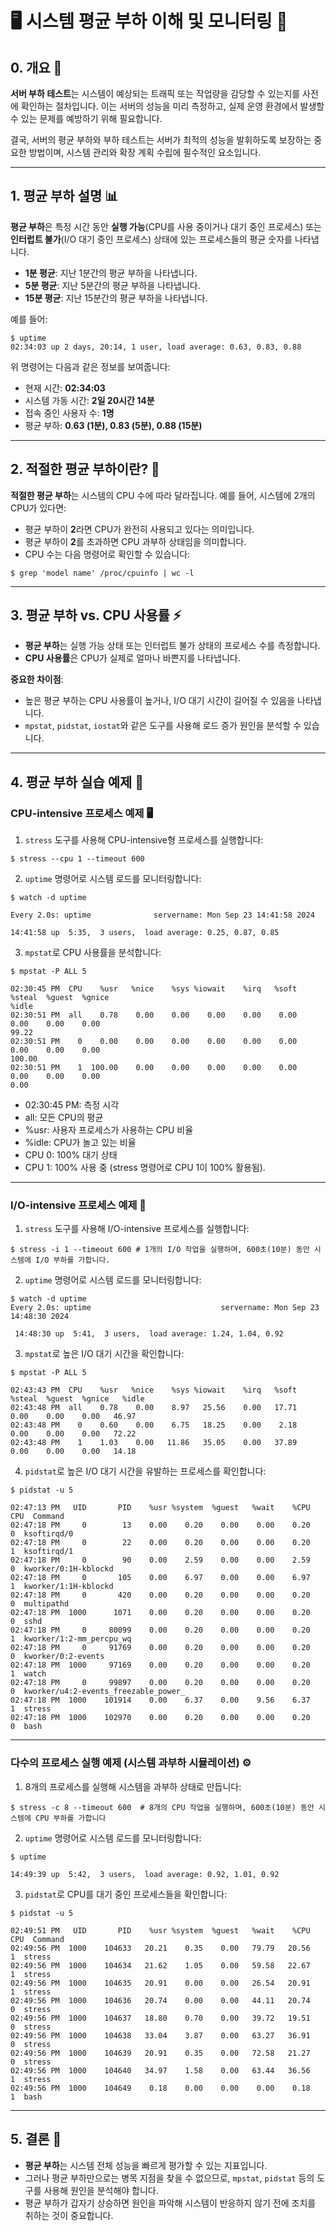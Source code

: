 # 🖥️ 시스템 평균 부하 이해 및 모니터링 🚀
## 0. 개요 🎈
**서버 부하 테스트**는 시스템이 예상되는 트래픽 또는 작업량을 감당할 수 있는지를 사전에 확인하는 절차입니다. 이는 서버의 성능을 미리 측정하고, 실제 운영 환경에서 발생할 수 있는 문제를 예방하기 위해 필요합니다.

결국, 서버의 평균 부하와 부하 테스트는 서버가 최적의 성능을 발휘하도록 보장하는 중요한 방법이며, 시스템 관리와 확장 계획 수립에 필수적인 요소입니다.

---

## 1. 평균 부하 설명 📊

**평균 부하**은 특정 시간 동안 **실행 가능**(CPU를 사용 중이거나 대기 중인 프로세스) 또는 **인터럽트 불가**(I/O 대기 중인 프로세스) 상태에 있는 프로세스들의 평균 숫자를 나타냅니다.

- **1분 평균**: 지난 1분간의 평균 부하을 나타냅니다.
- **5분 평균**: 지난 5분간의 평균 부하을 나타냅니다.
- **15분 평균**: 지난 15분간의 평균 부하을 나타냅니다.

예를 들어:

```
$ uptime
02:34:03 up 2 days, 20:14, 1 user, load average: 0.63, 0.83, 0.88
```

위 명령어는 다음과 같은 정보를 보여줍니다:
- 현재 시간: **02:34:03**
- 시스템 가동 시간: **2일 20시간 14분**
- 접속 중인 사용자 수: **1명**
- 평균 부하: **0.63 (1분), 0.83 (5분), 0.88 (15분)**

---

## 2. 적절한 평균 부하이란? 🤔

**적절한 평균 부하**는 시스템의 CPU 수에 따라 달라집니다. 예를 들어, 시스템에 2개의 CPU가 있다면:
- 평균 부하이 **2**라면 CPU가 완전히 사용되고 있다는 의미입니다.
- 평균 부하이 **2**를 초과하면 CPU 과부하 상태임을 의미합니다.
- CPU 수는 다음 명령어로 확인할 수 있습니다:

```
$ grep 'model name' /proc/cpuinfo | wc -l
```

---

## 3. 평균 부하 vs. CPU 사용률 ⚡

- **평균 부하**는 실행 가능 상태 또는 인터럽트 불가 상태의 프로세스 수를 측정합니다.
- **CPU 사용률**은 CPU가 실제로 얼마나 바쁜지를 나타냅니다.

**중요한 차이점**:
- 높은 평균 부하는 CPU 사용률이 높거나, I/O 대기 시간이 길어질 수 있음을 나타냅니다.
- `mpstat`, `pidstat`, `iostat`와 같은 도구를 사용해 로드 증가 원인을 분석할 수 있습니다.

---

## 4. 평균 부하 실습 예제 🧪

### CPU-intensive 프로세스 예제 🖥️

1. `stress` 도구를 사용해 CPU-intensive형 프로세스를 실행합니다:

```
$ stress --cpu 1 --timeout 600
```

2. `uptime` 명령어로 시스템 로드를 모니터링합니다:

```
$ watch -d uptime

Every 2.0s: uptime              servername: Mon Sep 23 14:41:58 2024

14:41:58 up  5:35,  3 users,  load average: 0.25, 0.87, 0.85
```

3. `mpstat`로 CPU 사용률을 분석합니다:

```
$ mpstat -P ALL 5

02:30:45 PM  CPU    %usr   %nice    %sys %iowait    %irq   %soft  %steal  %guest  %gnice                                                                                      %idle
02:30:51 PM  all    0.78    0.00    0.00    0.00    0.00    0.00    0.00    0.00    0.00                                                                                      99.22
02:30:51 PM    0    0.00    0.00    0.00    0.00    0.00    0.00    0.00    0.00    0.00                                                                                     100.00
02:30:51 PM    1  100.00    0.00    0.00    0.00    0.00    0.00    0.00    0.00    0.00                                                                                       0.00
```
- 02:30:45 PM: 측정 시각
- all: 모든 CPU의 평균
- %usr: 사용자 프로세스가 사용하는 CPU 비율
- %idle: CPU가 놀고 있는 비율
- CPU 0: 100% 대기 상태
- CPU 1: 100% 사용 중 (stress 명령어로 CPU 1이 100% 활용됨).
---

### I/O-intensive 프로세스 예제 💾

1. `stress` 도구를 사용해 I/O-intensive 프로세스를 실행합니다:

```
$ stress -i 1 --timeout 600 # 1개의 I/O 작업을 실행하며, 600초(10분) 동안 시스템에 I/O 부하를 가합니다.
```

2. `uptime` 명령어로 시스템 로드를 모니터링합니다:

```
$ watch -d uptime
Every 2.0s: uptime                             servername: Mon Sep 23 14:48:30 2024

 14:48:30 up  5:41,  3 users,  load average: 1.24, 1.04, 0.92
```

3. `mpstat`로 높은 I/O 대기 시간을 확인합니다:

```
$ mpstat -P ALL 5

02:43:43 PM  CPU    %usr   %nice    %sys %iowait    %irq   %soft  %steal  %guest  %gnice   %idle
02:43:48 PM  all    0.78    0.00    8.97   25.56    0.00   17.71    0.00    0.00    0.00   46.97
02:43:48 PM    0    0.60    0.00    6.75   18.25    0.00    2.18    0.00    0.00    0.00   72.22
02:43:48 PM    1    1.03    0.00   11.86   35.05    0.00   37.89    0.00    0.00    0.00   14.18

```

4. `pidstat`로 높은 I/O 대기 시간을 유발하는 프로세스를 확인합니다:

```
$ pidstat -u 5

02:47:13 PM   UID       PID    %usr %system  %guest   %wait    %CPU   CPU  Command
02:47:18 PM     0        13    0.00    0.20    0.00    0.00    0.20     0  ksoftirqd/0
02:47:18 PM     0        22    0.00    0.20    0.00    0.00    0.20     1  ksoftirqd/1
02:47:18 PM     0        90    0.00    2.59    0.00    0.00    2.59     0  kworker/0:1H-kblockd
02:47:18 PM     0       105    0.00    6.97    0.00    0.00    6.97     1  kworker/1:1H-kblockd
02:47:18 PM     0       420    0.00    0.20    0.00    0.00    0.20     0  multipathd
02:47:18 PM  1000      1071    0.00    0.20    0.00    0.00    0.20     0  sshd
02:47:18 PM     0     80099    0.00    0.20    0.00    0.00    0.20     1  kworker/1:2-mm_percpu_wq
02:47:18 PM     0     91769    0.00    0.20    0.00    0.00    0.20     0  kworker/0:2-events
02:47:18 PM  1000     97169    0.00    0.20    0.00    0.00    0.20     1  watch
02:47:18 PM     0     99897    0.00    0.20    0.00    0.00    0.20     0  kworker/u4:2-events_freezable_power_
02:47:18 PM  1000    101914    0.00    6.37    0.00    9.56    6.37     1  stress
02:47:18 PM  1000    102970    0.00    0.20    0.00    0.00    0.20     0  bash

```

---

### 다수의 프로세스 실행 예제 (시스템 과부하 시뮬레이션) ⚙️

1. 8개의 프로세스를 실행해 시스템을 과부하 상태로 만듭니다:

```
$ stress -c 8 --timeout 600  # 8개의 CPU 작업을 실행하며, 600초(10분) 동안 시스템에 CPU 부하를 가합니다
```

2. `uptime` 명령어로 시스템 로드를 모니터링합니다:

```
$ uptime

14:49:39 up  5:42,  3 users,  load average: 0.92, 1.01, 0.92

```

3. `pidstat`로 CPU를 대기 중인 프로세스들을 확인합니다:

```
$ pidstat -u 5

02:49:51 PM   UID       PID    %usr %system  %guest   %wait    %CPU   CPU  Command
02:49:56 PM  1000    104633   20.21    0.35    0.00   79.79   20.56     1  stress
02:49:56 PM  1000    104634   21.62    1.05    0.00   59.58   22.67     1  stress
02:49:56 PM  1000    104635   20.91    0.00    0.00   26.54   20.91     1  stress
02:49:56 PM  1000    104636   20.74    0.00    0.00   44.11   20.74     0  stress
02:49:56 PM  1000    104637   18.80    0.70    0.00   39.72   19.51     0  stress
02:49:56 PM  1000    104638   33.04    3.87    0.00   63.27   36.91     0  stress
02:49:56 PM  1000    104639   20.91    0.35    0.00   72.58   21.27     0  stress
02:49:56 PM  1000    104640   34.97    1.58    0.00   63.44   36.56     1  stress
02:49:56 PM  1000    104649    0.18    0.00    0.00    0.00    0.18     1  bash

```

---

## 5. 결론 📝

- **평균 부하**는 시스템 전체 성능을 빠르게 평가할 수 있는 지표입니다.
- 그러나 평균 부하만으로는 병목 지점을 찾을 수 없으므로, `mpstat`, `pidstat` 등의 도구를 사용해 원인을 분석해야 합니다.
- 평균 부하가 갑자기 상승하면 원인을 파악해 시스템이 반응하지 않기 전에 조치를 취하는 것이 중요합니다.
